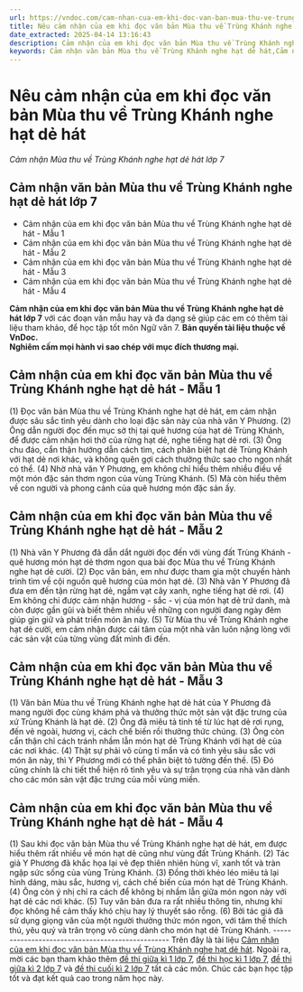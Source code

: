 ```yaml
---
url: https://vndoc.com/cam-nhan-cua-em-khi-doc-van-ban-mua-thu-ve-trung-khanh-nghe-hat-de-hat-281026
title: Nêu cảm nhận của em khi đọc văn bản Mùa thu về Trùng Khánh nghe hạt dẻ hát - Cảm nhận Mùa thu về Trùng Khánh nghe hạt dẻ hát lớp 7 - VnDoc.com
date_extracted: 2025-04-14 13:16:43
description: Cảm nhận của em khi đọc văn bản Mùa thu về Trùng Khánh nghe hạt dẻ hát được biên soạn nhằm giúp các em HS đạt kết quả tốt trong quá trình làm bài tập và học tập môn Ngữ văn lớp 7.
keywords: Cảm nhận văn bản Mùa thu về Trùng Khánh nghe hạt dẻ hát,Cảm nhận của em khi đọc văn bản Mùa thu về Trùng Khánh nghe hạt dẻ hát,nêu cảm nhận của em khi đọc văn bản Mùa thu về Trùng Khánh nghe hạt dẻ hát,Cảm nhận Mùa thu về Trùng Khánh nghe hạt dẻ hát lớp 7,cảm nhận khi đọc văn bản Mùa thu về Trùng Khánh nghe hạt dẻ hát,nêu cảm nhận khi đọc văn bản Mùa thu về Trùng Khánh nghe hạt dẻ hát,Mùa thu về Trùng Khánh nghe hạt dẻ hát lớp 7
---
```


# Nêu cảm nhận của em khi đọc văn bản Mùa thu về Trùng Khánh nghe hạt dẻ hát
 _Cảm nhận Mùa thu về Trùng Khánh nghe hạt dẻ hát lớp 7_
## **Cảm nhận văn bản Mùa thu về Trùng Khánh nghe hạt dẻ hát lớp 7**
  * Cảm nhận của em khi đọc văn bản Mùa thu về Trùng Khánh nghe hạt dẻ hát - Mẫu 1
  * Cảm nhận của em khi đọc văn bản Mùa thu về Trùng Khánh nghe hạt dẻ hát - Mẫu 2
  * Cảm nhận của em khi đọc văn bản Mùa thu về Trùng Khánh nghe hạt dẻ hát - Mẫu 3
  * Cảm nhận của em khi đọc văn bản Mùa thu về Trùng Khánh nghe hạt dẻ hát - Mẫu 4

**Cảm nhận của em khi đọc văn bản Mùa thu về Trùng Khánh nghe hạt dẻ hát lớp 7** với các đoạn văn mẫu hay và đa dạng sẽ giúp các em có thêm tài liệu tham khảo, để học tập tốt môn Ngữ văn 7.
**Bản quyền tài liệu thuộc về VnDoc.  
Nghiêm cấm mọi hành vi sao chép với mục đích thương mại.**
## **Cảm nhận của em khi đọc văn bản Mùa thu về Trùng Khánh nghe hạt dẻ hát - Mẫu 1**
\(1\) Đọc văn bản Mùa thu về Trùng Khánh nghe hạt dẻ hát, em cảm nhận được sâu sắc tình yêu dành cho loại đặc sản này của nhà văn Y Phương. \(2\) Ông dẫn người đọc đến mục sở thị tại quê hương của hạt dẻ Trùng Khánh, để được cảm nhận hơi thở của rừng hạt dẻ, nghe tiếng hạt dẻ rơi. \(3\) Ông chu đáo, cẩn thận hướng dẫn cách tìm, cách phân biệt hạt dẻ Trùng Khánh với hạt dẻ nơi khác, và không quên gợi cách thưởng thức sao cho ngon nhất có thể. \(4\) Nhờ nhà văn Y Phương, em không chỉ hiểu thêm nhiều điều về một món đặc sản thơm ngon của vùng Trùng Khánh. \(5\) Mà còn hiểu thêm về con người và phong cảnh của quê hương món đặc sản ấy.
## **Cảm nhận của em khi đọc văn bản Mùa thu về Trùng Khánh nghe hạt dẻ hát - Mẫu 2**
\(1\) Nhà văn Y Phương đã dẫn dắt người đọc đến với vùng đất Trùng Khánh - quê hương món hạt dẻ thơm ngon qua bài đọc Mùa thu về Trùng Khánh nghe hạt dẻ cười. \(2\) Đọc văn bản, em như được tham gia một chuyến hành trình tìm về cội nguồn quê hương của món hạt dẻ. \(3\) Nhà văn Y Phương đã đưa em đến tận rừng hạt dẻ, ngắm vạt cây xanh, nghe tiếng hạt dẻ rơi. \(4\) Em không chỉ được cảm nhận hương - sắc - vị của món hạt dẻ trứ danh, mà còn được gần gũi và biết thêm nhiều về những con người đang ngày đêm giúp gìn giữ và phát triển món ăn này. \(5\) Từ Mùa thu về Trùng Khánh nghe hạt dẻ cười, em cảm nhận được cái tâm của một nhà văn luôn nặng lòng với các sản vật của từng vùng đất mình đi đến.
## **Cảm nhận của em khi đọc văn bản Mùa thu về Trùng Khánh nghe hạt dẻ hát - Mẫu 3**
\(1\) Văn bản Mùa thu về Trùng Khánh nghe hạt dẻ hát của Y Phương đã mang người đọc cùng khám phá và thưởng thức một sản vật đặc trưng của xứ Trùng Khánh là hạt dẻ. \(2\) Ông đã miêu tả tinh tế từ lúc hạt dẻ rơi rụng, đến vẻ ngoài, hương vị, cách chế biến rồi thưởng thức chúng. \(3\) Ông còn cẩn thận chỉ cách tránh nhầm lẫn món hạt dẻ Trùng Khánh với hạt dẻ của các nơi khác. \(4\) Thật sự phải vô cùng tỉ mẩn và có tình yêu sâu sắc với món ăn này, thì Y Phương mới có thể phân biệt tỏ tường đến thế. \(5\) Đó cũng chính là chi tiết thể hiện rõ tình yêu và sự trân trọng của nhà văn dành cho các món sản vật đặc trưng của mỗi vùng miền.
## **Cảm nhận của em khi đọc văn bản Mùa thu về Trùng Khánh nghe hạt dẻ hát - Mẫu 4**
\(1\) Sau khi đọc văn bản Mùa thu về Trùng Khánh nghe hạt dẻ hát, em được hiểu thêm rất nhiều về món hạt dẻ cũng như vùng đất Trùng Khánh. \(2\) Tác giả Y Phương đã khắc họa lại vẻ đẹp thiên nhiên hùng vĩ, xanh tốt và tràn ngập sức sống của vùng Trùng Khánh. \(3\) Đồng thời khéo léo miêu tả lại hình dáng, màu sắc, hương vị, cách chế biến của món hạt dẻ Trùng Khánh. \(4\) Ông còn ý nhị chỉ ra cách để không bị nhầm lẫn giữa món ngon này với hạt dẻ các nơi khác. \(5\) Tuy văn bản đưa ra rất nhiều thông tin, nhưng khi đọc không hề cảm thấy khó chịu hay lý thuyết sáo rỗng. \(6\) Bởi tác giả đã sử dụng giọng văn của một người thưởng thức món ngon, với tâm thế thích thú, yêu quý và trân trọng vô cùng dành cho món hạt dẻ Trùng Khánh.
\-------------------------------------------------
Trên đây là tài liệu [Cảm nhận của em khi đọc văn bản Mùa thu về Trùng Khánh nghe hạt dẻ hát](<https://vndoc.com/cam-nhan-cua-em-khi-doc-van-ban-mua-thu-ve-trung-khanh-nghe-hat-de-hat-281026>). Ngoài ra, mời các bạn tham khảo thêm [đề thi giữa kì 1 lớp 7](<https://vndoc.com/de-thi-giua-ki-1-lop7>), [đề thi học kì 1 lớp 7](<https://vndoc.com/de-thi-hoc-ki-1-lop7>), [đề thi giữa kì 2 lớp 7](<https://vndoc.com/de-thi-giua-ki-2-lop7>) và [đề thi cuối kì 2 lớp 7](<https://vndoc.com/de-thi-hoc-ki-2-lop7>) tất cả các môn. Chúc các bạn học tập tốt và đạt kết quả cao trong năm học này.
